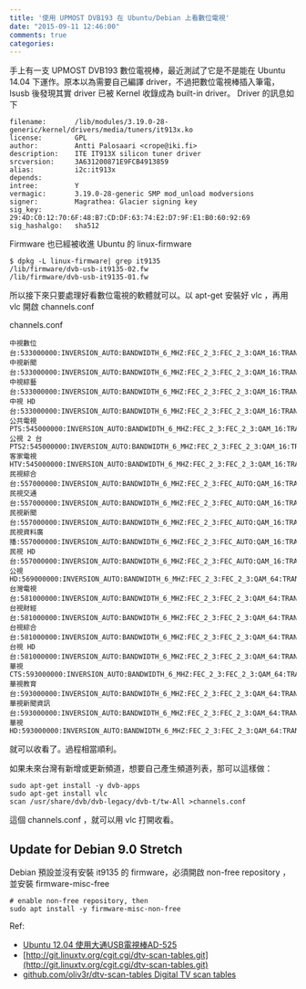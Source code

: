 ```yaml
---
title: '使用 UPMOST DVB193 在 Ubuntu/Debian 上看數位電視'
date: "2015-09-11 12:46:00"
comments: true
categories: 
---
```

手上有一支 UPMOST DVB193 數位電視棒，最近測試了它是不是能在 Ubuntu 14.04 下運作。原本以為需要自己編譯 driver，不過把數位電視棒插入筆電， lsusb 後發現其實 driver 已被 Kernel 收錄成為 built-in driver。 Driver 的訊息如下

```
filename:       /lib/modules/3.19.0-28-generic/kernel/drivers/media/tuners/it913x.ko
license:        GPL
author:         Antti Palosaari <crope@iki.fi>
description:    ITE IT913X silicon tuner driver
srcversion:     3A631200871E9FCB4913859
alias:          i2c:it913x
depends:        
intree:         Y
vermagic:       3.19.0-28-generic SMP mod_unload modversions 
signer:         Magrathea: Glacier signing key
sig_key:        29:4D:C0:12:70:6F:48:B7:CD:DF:63:74:E2:D7:9F:E1:B0:60:92:69
sig_hashalgo:   sha512
```

Firmware 也已經被收進 Ubuntu 的 linux-firmware
```
$ dpkg -L linux-firmware| grep it9135
/lib/firmware/dvb-usb-it9135-02.fw
/lib/firmware/dvb-usb-it9135-01.fw
```

所以接下來只要處理好看數位電視的軟體就可以。以 apt-get 安裝好 vlc ，再用 vlc 開啟 channels.conf

channels.conf
```
中視數位台:533000000:INVERSION_AUTO:BANDWIDTH_6_MHZ:FEC_2_3:FEC_2_3:QAM_16:TRANSMISSION_MODE_8K:GUARD_INTERVAL_1_4:HIERARCHY_NONE:1001:1002:100
中視新聞台:533000000:INVERSION_AUTO:BANDWIDTH_6_MHZ:FEC_2_3:FEC_2_3:QAM_16:TRANSMISSION_MODE_8K:GUARD_INTERVAL_1_4:HIERARCHY_NONE:1011:1012:101
中視綜藝台:533000000:INVERSION_AUTO:BANDWIDTH_6_MHZ:FEC_2_3:FEC_2_3:QAM_16:TRANSMISSION_MODE_8K:GUARD_INTERVAL_1_4:HIERARCHY_NONE:1021:1022:102
中視 HD 台:533000000:INVERSION_AUTO:BANDWIDTH_6_MHZ:FEC_2_3:FEC_2_3:QAM_16:TRANSMISSION_MODE_8K:GUARD_INTERVAL_1_4:HIERARCHY_NONE:1031:1032:103
公共電視 PTS:545000000:INVERSION_AUTO:BANDWIDTH_6_MHZ:FEC_2_3:FEC_2_3:QAM_16:TRANSMISSION_MODE_8K:GUARD_INTERVAL_1_4:HIERARCHY_NONE:2011:2012:201
公視 2 台 PTS2:545000000:INVERSION_AUTO:BANDWIDTH_6_MHZ:FEC_2_3:FEC_2_3:QAM_16:TRANSMISSION_MODE_8K:GUARD_INTERVAL_1_4:HIERARCHY_NONE:2021:2022:202
客家電視 HTV:545000000:INVERSION_AUTO:BANDWIDTH_6_MHZ:FEC_2_3:FEC_2_3:QAM_16:TRANSMISSION_MODE_8K:GUARD_INTERVAL_1_4:HIERARCHY_NONE:2031:2032:203
民視綜合台:557000000:INVERSION_AUTO:BANDWIDTH_6_MHZ:FEC_2_3:FEC_AUTO:QAM_16:TRANSMISSION_MODE_8K:GUARD_INTERVAL_1_4:HIERARCHY_NONE:3001:3002:300
民視交通台:557000000:INVERSION_AUTO:BANDWIDTH_6_MHZ:FEC_2_3:FEC_AUTO:QAM_16:TRANSMISSION_MODE_8K:GUARD_INTERVAL_1_4:HIERARCHY_NONE:3011:3012:301
民視新聞台:557000000:INVERSION_AUTO:BANDWIDTH_6_MHZ:FEC_2_3:FEC_AUTO:QAM_16:TRANSMISSION_MODE_8K:GUARD_INTERVAL_1_4:HIERARCHY_NONE:3021:3022:302
民視資料廣播:557000000:INVERSION_AUTO:BANDWIDTH_6_MHZ:FEC_2_3:FEC_AUTO:QAM_16:TRANSMISSION_MODE_8K:GUARD_INTERVAL_1_4:HIERARCHY_NONE:0:0:303
民視 HD 台:557000000:INVERSION_AUTO:BANDWIDTH_6_MHZ:FEC_2_3:FEC_AUTO:QAM_16:TRANSMISSION_MODE_8K:GUARD_INTERVAL_1_4:HIERARCHY_NONE:3041:3042:304
公視 HD:569000000:INVERSION_AUTO:BANDWIDTH_6_MHZ:FEC_2_3:FEC_2_3:QAM_64:TRANSMISSION_MODE_8K:GUARD_INTERVAL_1_4:HIERARCHY_NONE:2001:2002:200
台灣電視台:581000000:INVERSION_AUTO:BANDWIDTH_6_MHZ:FEC_2_3:FEC_2_3:QAM_64:TRANSMISSION_MODE_8K:GUARD_INTERVAL_1_4:HIERARCHY_NONE:4001:4002:400
台視財經台:581000000:INVERSION_AUTO:BANDWIDTH_6_MHZ:FEC_2_3:FEC_2_3:QAM_64:TRANSMISSION_MODE_8K:GUARD_INTERVAL_1_4:HIERARCHY_NONE:4011:4012:401
台視綜合台:581000000:INVERSION_AUTO:BANDWIDTH_6_MHZ:FEC_2_3:FEC_2_3:QAM_64:TRANSMISSION_MODE_8K:GUARD_INTERVAL_1_4:HIERARCHY_NONE:4021:4022:402
台視 HD 台:581000000:INVERSION_AUTO:BANDWIDTH_6_MHZ:FEC_2_3:FEC_2_3:QAM_64:TRANSMISSION_MODE_8K:GUARD_INTERVAL_1_4:HIERARCHY_NONE:4031:4032:403
華視 CTS:593000000:INVERSION_AUTO:BANDWIDTH_6_MHZ:FEC_2_3:FEC_2_3:QAM_64:TRANSMISSION_MODE_8K:GUARD_INTERVAL_1_4:HIERARCHY_NONE:5011:5012:501
華視教育台:593000000:INVERSION_AUTO:BANDWIDTH_6_MHZ:FEC_2_3:FEC_2_3:QAM_64:TRANSMISSION_MODE_8K:GUARD_INTERVAL_1_4:HIERARCHY_NONE:5021:5022:502
華視新聞資訊台:593000000:INVERSION_AUTO:BANDWIDTH_6_MHZ:FEC_2_3:FEC_2_3:QAM_64:TRANSMISSION_MODE_8K:GUARD_INTERVAL_1_4:HIERARCHY_NONE:5031:5032:503
華視 HD:593000000:INVERSION_AUTO:BANDWIDTH_6_MHZ:FEC_2_3:FEC_2_3:QAM_64:TRANSMISSION_MODE_8K:GUARD_INTERVAL_1_4:HIERARCHY_NONE:5041:5042:504
```
就可以收看了。過程相當順利。

如果未來台灣有新增或更新頻道，想要自己產生頻道列表，那可以這樣做：
```
sudo apt-get install -y dvb-apps
sudo apt-get install vlc
scan /usr/share/dvb/dvb-legacy/dvb-t/tw-All >channels.conf
```
這個 channels.conf ，就可以用 vlc 打開收看。

## Update for Debian 9.0 Stretch
Debian 預設並沒有安裝 it9135 的 firmware，必須開啟 non-free repository ，並安裝 firmware-misc-free
```
# enable non-free repository, then
sudo apt install -y firmware-misc-non-free
```

Ref:
- [Ubuntu 12.04 使用大通USB電視棒AD-525](http://fullshinetw.blogspot.tw/2012/07/ubuntu-1204-usbad-525.html)
- [http://git.linuxtv.org/cgit.cgi/dtv-scan-tables.git](http://git.linuxtv.org/cgit.cgi/dtv-scan-tables.git)
- [github.com/oliv3r/dtv-scan-tables Digital TV scan tables](https://github.com/oliv3r/dtv-scan-tables)
